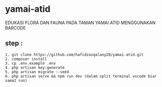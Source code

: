 # yamai-atid

EDUKASI FLORA DAN FAUNA PADA TAMAN YAMAI ATID MENGGUNAKAN BARCODE

## step :

    1. git clone https://github.com/hafidzasqalany28/yamai-atid.git
    2. composer install
    3. cp .env.example .env
    4. php artisan key:generate
    5. php artisan migrate --seed
    6. php artisan serve && npm run dev (dalam split terminal vscode biar sama2 run)

